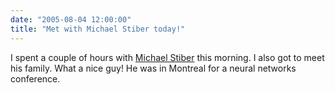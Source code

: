 ```yaml
---
date: "2005-08-04 12:00:00"
title: "Met with Michael Stiber today!"
---
```




I spent a couple of hours with [Michael Stiber](https://expert-opinion.blogspot.com/) this morning. I also got to meet his family. What a nice guy! He was in Montreal for a neural networks conference.


